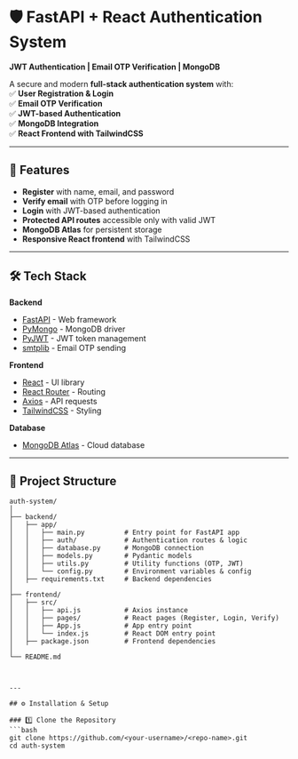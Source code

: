 # 🛡️ FastAPI + React Authentication System  
**JWT Authentication | Email OTP Verification | MongoDB**

A secure and modern **full-stack authentication system** with:  
✅ **User Registration & Login**  
✅ **Email OTP Verification**  
✅ **JWT-based Authentication**  
✅ **MongoDB Integration**  
✅ **React Frontend with TailwindCSS**

---

## 🚀 Features

- **Register** with name, email, and password
- **Verify email** with OTP before logging in
- **Login** with JWT-based authentication
- **Protected API routes** accessible only with valid JWT
- **MongoDB Atlas** for persistent storage
- **Responsive React frontend** with TailwindCSS

---

## 🛠 Tech Stack

**Backend**
- [FastAPI](https://fastapi.tiangolo.com/) - Web framework
- [PyMongo](https://pymongo.readthedocs.io/) - MongoDB driver
- [PyJWT](https://pyjwt.readthedocs.io/) - JWT token management
- [smtplib](https://docs.python.org/3/library/smtplib.html) - Email OTP sending

**Frontend**
- [React](https://reactjs.org/) - UI library
- [React Router](https://reactrouter.com/) - Routing
- [Axios](https://axios-http.com/) - API requests
- [TailwindCSS](https://tailwindcss.com/) - Styling

**Database**
- [MongoDB Atlas](https://www.mongodb.com/atlas) - Cloud database

---

## 📂 Project Structure

```text
auth-system/
│
├── backend/
│   ├── app/
│   │   ├── main.py          # Entry point for FastAPI app
│   │   ├── auth/            # Authentication routes & logic
│   │   ├── database.py      # MongoDB connection
│   │   ├── models.py        # Pydantic models
│   │   ├── utils.py         # Utility functions (OTP, JWT)
│   │   └── config.py        # Environment variables & config
│   ├── requirements.txt     # Backend dependencies
│
├── frontend/
│   ├── src/
│   │   ├── api.js           # Axios instance
│   │   ├── pages/           # React pages (Register, Login, Verify)
│   │   ├── App.js           # App entry point
│   │   └── index.js         # React DOM entry point
│   ├── package.json         # Frontend dependencies
│
└── README.md



---

## ⚙️ Installation & Setup

### 1️⃣ Clone the Repository
```bash
git clone https://github.com/<your-username>/<repo-name>.git
cd auth-system
